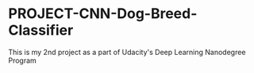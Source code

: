 # PROJECT-CNN-Dog-Breed-Classifier
This is my 2nd project as a part of Udacity's Deep Learning Nanodegree Program
